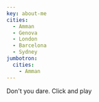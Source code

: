 ```yaml
---
key: about-me
cities:
  - Amman
  - Genova
  - London
  - Barcelona
  - Sydney
jumbotron:
  cities:
    - Amman
---
```

Don't you dare. Click and play